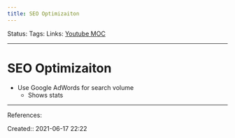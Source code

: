 ```yaml
---
title: SEO Optimizaiton
---
```

Status:
Tags: 
Links: [Youtube MOC](out/scripts/youtube-moc.md)
___
# SEO Optimizaiton
- Use Google AdWords for search volume
	- Shows stats
___
References:

Created:: 2021-06-17 22:22